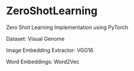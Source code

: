 # ZeroShotLearning
Zero Shot Learning Implementation using PyTorch

Dataset: Visual Genome

Image Embedding Extractor: VGG16

Word Embeddings: Word2Vec
